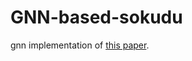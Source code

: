 # GNN-based-sokudu
gnn implementation of  [this paper](http://papers.nips.cc/paper/7597-recurrent-relational-networks.pdf).
